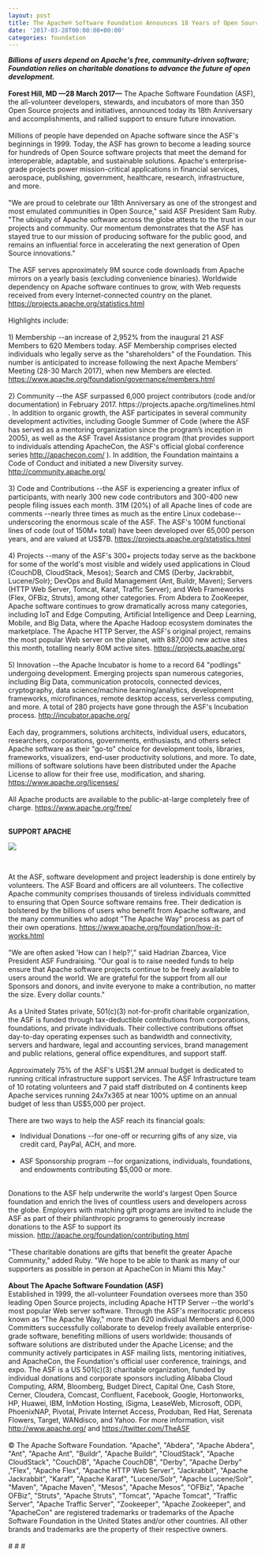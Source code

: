 ```yaml
---
layout: post
title: The Apache® Software Foundation Announces 18 Years of Open Source Leadership
date: '2017-03-28T00:00:00+00:00'
categories: foundation
---
```

<div><strong><em>Billions of users depend on Apache's free, community-driven software; Foundation relies on charitable donations to advance the future of open development.</em></strong></div> 
  <div><br /></div> 
  <div><strong>Forest Hill, MD —28 March 2017—</strong> The Apache Software Foundation (ASF), the all-volunteer developers, stewards, and incubators of more than 350 Open Source projects and initiatives, announced today its 18th Anniversary and accomplishments, and rallied support to ensure future innovation.</div> 
  <div><br /></div> 
  <div>Millions of people have depended on Apache software since the ASF's beginnings in 1999. Today, the ASF has grown to become a leading source for hundreds of Open Source software projects that meet the demand for interoperable, adaptable, and sustainable solutions. Apache's enterprise-grade projects power mission-critical applications in financial services, aerospace, publishing, government, healthcare, research, infrastructure, and more.&nbsp;</div> 
  <div><br /></div> 
  <div>&quot;We are proud to celebrate our 18th Anniversary as one of the strongest and most emulated communities in Open Source,&quot; said ASF President Sam Ruby. &quot;The ubiquity of Apache software across the globe attests to the trust in our projects and community. Our momentum demonstrates that the ASF has stayed true to our mission of producing software for the public good, and remains an influential force in accelerating the next generation of Open Source innovations.&quot;</div> 
  <div><br /></div> 
  <div>The ASF serves approximately 9M source code downloads from Apache mirrors on a yearly basis (excluding convenience binaries). Worldwide dependency on Apache software continues to grow, with Web requests received from every Internet-connected country on the planet. <a href="https://projects.apache.org/statistics.html">https://projects.apache.org/statistics.html</a></div> 
  <div><br /></div> 
  <div>Highlights include:</div> 
  <div><br /></div> 
  <div>1) Membership --an increase of 2,952% from the inaugural 21 ASF Members to 620 Members today. ASF Membership comprises elected individuals who legally serve as the &quot;shareholders&quot; of the Foundation. This number is anticipated to increase following the next Apache Members’ Meeting (28-30 March 2017), when new Members are elected. <a href="https://www.apache.org/foundation/governance/members.html">https://www.apache.org/foundation/governance/members.html</a></div> 
  <div><br /></div> 
  <div>2) Community --the ASF surpassed 6,000 project contributors (code and/or documentation) in February 2017. https://projects.apache.org/timelines.html . In addition to organic growth, the ASF participates in several community development activities, including Google Summer of Code (where the ASF has served as a mentoring organization since the program’s inception in 2005), as well as the ASF Travel Assistance program (that provides support to individuals attending ApacheCon, the ASF's official global conference series <a href="http://apachecon.com/">http://apachecon.com/</a> ). In addition, the Foundation maintains a Code of Conduct and initiated a new Diversity survey. <a href="http://community.apache.org/">http://community.apache.org/</a></div> 
  <div><br /></div> 
  <div>3) Code and Contributions --the ASF is experiencing a greater influx of participants, with nearly 300 new code contributors and 300-400 new people filing issues each month. 31M (20%) of all Apache lines of code are comments --nearly three times as much as the entire Linux codebase-- underscoring the enormous scale of the ASF. The ASF's 100M functional lines of code (out of 150M+ total) have been developed over 65,000 person years, and are valued at US$7B. <a href="https://projects.apache.org/statistics.html">https://projects.apache.org/statistics.html</a></div> 
  <div><br /></div> 
  <div>4) Projects --many of the ASF's 300+ projects today serve as the backbone for some of the world's most visible and widely used applications in Cloud (CouchDB, CloudStack, Mesos); Search and CMS (Derby, Jackrabbit, Lucene/Solr); DevOps and Build Management (Ant, Buildr, Maven); Servers (HTTP Web Server, Tomcat, Karaf, Traffic Server); and Web Frameworks (Flex, OFBiz, Struts), among other categories. From Abdera to ZooKeeper, Apache software continues to grow dramatically across many categories, including IoT and Edge Computing, Artificial Intelligence and Deep Learning, Mobile, and Big Data, where the Apache Hadoop ecosystem dominates the marketplace. The Apache HTTP Server, the ASF's original project, remains the most popular Web server on the planet, with 887,000 new active sites this month, totalling nearly 80M active sites. <a href="https://projects.apache.org/">https://projects.apache.org/</a></div> 
  <div><br /></div> 
  <div>5) Innovation --the Apache Incubator is home to a record 64 &quot;podlings&quot; undergoing development. Emerging projects span numerous categories, including Big Data, communication protocols, connected devices, cryptography, data science/machine learning/analytics, development frameworks, microfinances, remote desktop access, serverless computing, and more. A total of 280 projects have gone through the ASF's Incubation process. <a href="http://incubator.apache.org/">http://incubator.apache.org/</a></div> 
  <div><br /></div> 
  <div>Each day, programmers, solutions architects, individual users, educators, researchers, corporations, governments, enthusiasts, and others select Apache software as their &quot;go-to&quot; choice for development tools, libraries, frameworks, visualizers, end-user productivity solutions, and more. To date, millions of software solutions have been distributed under the Apache License to allow for their free use, modification, and sharing. <a href="https://www.apache.org/licenses/">https://www.apache.org/licenses/</a></div> 
  <div><br /></div> 
  <div>All Apache products are available to the public-at-large completely free of charge. <a href="https://www.apache.org/free/">https://www.apache.org/free/</a></div> 
  <div><br /></div> 
  <div> 
    <p><strong>SUPPORT APACHE</strong></p> 
    <p><img src="https://blogs.apache.org/foundation/mediaresource/d67ca611-a57c-462d-ac23-95063f81d175" /> </p> 
    <p><br /></p> 
  </div> 
  <div>At the ASF, software development and project leadership is done entirely by volunteers. The ASF Board and officers are all volunteers. The collective Apache community comprises thousands of tireless individuals committed to ensuring that Open Source software remains free. Their dedication is bolstered by the billions of users who benefit from Apache software, and the many communities who adopt &quot;The Apache Way&quot; process as part of their own operations. <a href="https://www.apache.org/free/">https://www.apache.org/foundation/how-it-works.html</a></div> 
  <div><br /></div> 
  <div>&quot;We are often asked 'How can I help?',&quot; said Hadrian Zbarcea, Vice President ASF Fundraising. &quot;Our goal is to raise needed funds to help ensure that Apache software projects continue to be freely available to users around the world. We are grateful for the support from all our Sponsors and donors, and invite everyone to make a contribution, no matter the size. Every dollar counts.&quot;</div> 
  <div><br /></div> 
  <div>As a United States private, 501(c)(3) not-for-profit charitable organization, the ASF is funded through tax-deductible contributions from corporations, foundations, and private individuals. Their collective contributions offset day-to-day operating expenses such as bandwidth and connectivity, servers and hardware, legal and accounting services, brand management and public relations, general office expenditures, and support staff.&nbsp;</div> 
  <div><br /></div> 
  <div>Approximately 75% of the ASF's US$1.2M annual budget is dedicated to running critical infrastructure support services. The ASF Infrastructure team of 10 rotating volunteers and 7 paid staff distributed on 4 continents keep Apache services running 24x7x365 at near 100% uptime on an annual budget of less than US$5,000 per project.</div> 
  <div><br /></div> 
  <div>There are two ways to help the ASF reach its financial goals:</div> 
  <div> 
    <ul> 
      <li>Individual Donations --for one-off or recurring gifts of any size, via credit card, PayPal, ACH, and more.&nbsp;<br /><br /></li> 
      <li>ASF Sponsorship program --for organizations, individuals, foundations, and endowments contributing $5,000 or more.</li> 
    </ul> 
  </div> 
  <div><br /></div> 
  <div>Donations to the ASF help underwrite the world's largest Open Source foundation and enrich the lives of countless users and developers across the globe. Employers with matching gift programs are invited to include the ASF as part of their philanthropic programs to generously increase donations to the ASF to support its mission.&nbsp;<a href="http://apache.org/foundation/contributing.html">http://apache.org/foundation/contributing.html</a></div> 
  <div><br /></div> 
  <div>&quot;These charitable donations are gifts that benefit the greater Apache Community,&quot; added Ruby. &quot;We hope to be able to thank as many of our supporters as possible in person at ApacheCon in Miami this May.&quot;</div> 
  <div><br /></div> 
  <div><strong>About The Apache Software Foundation (ASF)</strong></div> 
  <div>Established in 1999, the all-volunteer Foundation oversees more than 350 leading Open Source projects, including Apache HTTP Server --the world's most popular Web server software. Through the ASF's meritocratic process known as &quot;The Apache Way,&quot; more than 620 individual Members and 6,000 Committers successfully collaborate to develop freely available enterprise-grade software, benefiting millions of users worldwide: thousands of software solutions are distributed under the Apache License; and the community actively participates in ASF mailing lists, mentoring initiatives, and ApacheCon, the Foundation's official user conference, trainings, and expo. The ASF is a US 501(c)(3) charitable organization, funded by individual donations and corporate sponsors including Alibaba Cloud Computing, ARM, Bloomberg, Budget Direct, Capital One, Cash Store, Cerner, Cloudera, Comcast, Confluent, Facebook, Google, Hortonworks, HP, Huawei, IBM, InMotion Hosting, iSigma, LeaseWeb, Microsoft, ODPi, PhoenixNAP, Pivotal, Private Internet Access, Produban, Red Hat, Serenata Flowers, Target, WANdisco, and Yahoo. For more information, visit <a href="http://www.apache.org/">http://www.apache.org/</a> and <a href="https://twitter.com/TheASF">https://twitter.com/TheASF</a></div> 
  <div><br /></div> 
  <div>© The Apache Software Foundation. &quot;Apache&quot;, &quot;Abdera&quot;, &quot;Apache Abdera&quot;, &quot;Ant&quot;, &quot;Apache Ant&quot;, &quot;Buildr&quot;, &quot;Apache Buildr&quot;, &quot;CloudStack&quot;, &quot;Apache CloudStack&quot;, &quot;CouchDB&quot;, &quot;Apache CouchDB&quot;, &quot;Derby&quot;, &quot;Apache Derby&quot; ,&quot;Flex&quot;, &quot;Apache Flex&quot;, &quot;Apache HTTP Web Server&quot;, &quot;Jackrabbit&quot;, &quot;Apache Jackrabbit&quot;, &quot;Karaf&quot;, &quot;Apache Karaf&quot;, &quot;Lucene/Solr&quot;, &quot;Apache Lucene/Solr&quot;, &quot;Maven&quot;, &quot;Apache Maven&quot;, &quot;Mesos&quot;, &quot;Apache Mesos&quot;, &quot;OFBiz&quot;, &quot;Apache OFBiz&quot;, &quot;Struts&quot;, &quot;Apache Struts&quot;, &quot;Tomcat&quot;, &quot;Apache Tomcat&quot;, &quot;Traffic Server&quot;, &quot;Apache Traffic Server&quot;, &quot;Zookeeper&quot;, &quot;Apache Zookeeper&quot;, and &quot;ApacheCon&quot; are registered trademarks or trademarks of the Apache Software Foundation in the United States and/or other countries. All other brands and trademarks are the property of their respective owners.</div> 
  <div><br /></div> 
  <div># # #</div>
